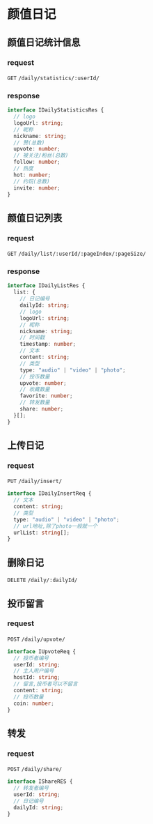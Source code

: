 # 颜值日记

## 颜值日记统计信息

### request

`GET` `/daily/statistics/:userId/`

### response

```typescript
interface IDailyStatisticsRes {
  // logo
  logoUrl: string;
  // 昵称
  nickname: string;
  // 赞(总数)
  upvote: number;
  // 被关注/粉丝(总数)
  follow: number;
  // 热度
  hot: number;
  // 约玩(总数)
  invite: number;
}
```

## 颜值日记列表

### request

`GET` `/daily/list/:userId/:pageIndex/:pageSize/`

### response

```typescript
interface IDailyListRes {
  list: {
    // 日记编号
    dailyId: string;
    // logo
    logoUrl: string;
    // 昵称
    nickname: string;
    // 时间戳
    timestamp: number;
    // 文本
    content: string;
    // 类型
    type: "audio" | "video" | "photo";
    // 投币数量
    upvote: number;
    // 收藏数量
    favorite: number;
    // 转发数量
    share: number;
  }[];
}
```

## 上传日记

### request

`PUT` `/daily/insert/`

```typescript
interface IDailyInsertReq {
  // 文本
  content: string;
  // 类型
  type: "audio" | "video" | "photo";
  // url地址,除了photo一般就一个
  urlList: string[];
}
```

## 删除日记

`DELETE` `/daily/:dailyId/`

## 投币留言

### request

`POST` `/daily/upvote/`

```typescript
interface IUpvoteReq {
  // 投币者编号
  userId: string;
  // 主人用户编号
  hostId: string;
  // 留言,投币者可以不留言
  content: string;
  // 投币数量
  coin: number;
}
```

## 转发

### request

`POST` `/daily/share/`

```typescript
interface IShareRES {
  // 转发者编号
  userId: string;
  // 日记编号
  dailyId: string;
}
```
